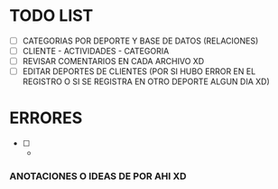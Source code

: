 # TODO LIST

-   [ ] CATEGORIAS POR DEPORTE Y BASE DE DATOS (RELACIONES)
-   [ ] CLIENTE - ACTIVIDADES - CATEGORIA
-   [ ] REVISAR COMENTARIOS EN CADA ARCHIVO XD
-   [ ] EDITAR DEPORTES DE CLIENTES (POR SI HUBO ERROR EN EL REGISTRO O SI SE REGISTRA EN OTRO DEPORTE ALGUN DIA XD)

# ERRORES

-   [ ] -

### ANOTACIONES O IDEAS DE POR AHI XD

<!--
1) cuando el usuario te ingrese el sexo en la pagina, vos vas a tener el valor
"Masculino", "Femenino"

vas a guardar en una variable, lo que te trae la siguiente consulta

Select idSexo From Sexo Where Detalle = Variable en donde el usuario cargo el sexo
en la pagina

2) Buscar el idCategoria

Select idCategoria From Categorias where idSexo = "Variable que tiene el idSexo buscado arriba"
and "Variable que calculo la edad del cliente" Between Edad_Inicial and Edad_Final

Ejemplo: Edad del cliente es 5 años y sexo es mixto (idSexo = 3)

SELECT idCategoria FROM `categorias` WHERE idSexo = 3 and 5 BETWEEN Edad_Inicial and Edad_Final

-->
